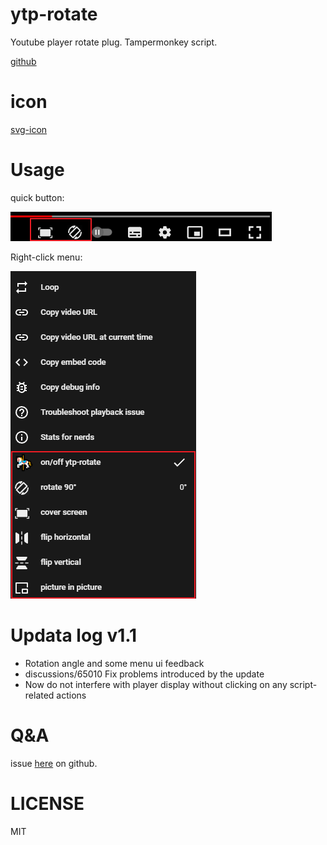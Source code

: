 # ytp-rotate
Youtube player rotate plug.  Tampermonkey script.

[github](https://github.com/zhzLuke96/ytp-rotate/)

# icon
[svg-icon](https://github.com/leungwensen/svg-icon)

# Usage
quick button:

![button](https://github.com/zhzLuke96/ytp-rotate/raw/master/docs/btns.png)

Right-click menu:

![menu](https://github.com/zhzLuke96/ytp-rotate/raw/master/docs/menu_en.png)

# Updata log v1.1
- Rotation angle and some menu ui feedback
- discussions/65010 Fix problems introduced by the update
- Now do not interfere with player display without clicking on any script-related actions

# Q&A
issue [here](https://github.com/zhzLuke96/ytp-rotate/issues) on github.

# LICENSE
MIT
